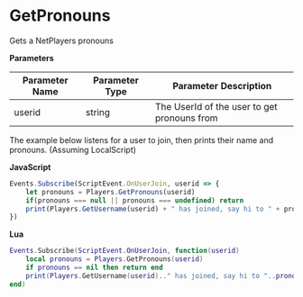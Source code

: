 # GetPronouns

Gets a NetPlayers pronouns

**Parameters**

Parameter Name | Parameter Type | Parameter Description
--- | --- | ---
userid | string | The UserId of the user to get pronouns from

The example below listens for a user to join, then prints their name and pronouns. (Assuming LocalScript)

**JavaScript**
```js
Events.Subscribe(ScriptEvent.OnUserJoin, userid => {
    let pronouns = Players.GetPronouns(userid)
    if(pronouns === null || pronouns === undefined) return
    print(Players.GetUsername(userid) + " has joined, say hi to " + pronouns.AccusativeCase "!")
})
```

**Lua**
```lua
Events.Subscribe(ScriptEvent.OnUserJoin, function(userid)
    local pronouns = Players.GetPronouns(userid)
    if pronouns == nil then return end
    print(Players.GetUsername(userid).." has joined, say hi to "..pronouns.AccusativeCase "!")
end)
```